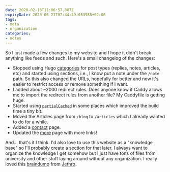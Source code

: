 ```yaml
---
date: 2020-02-16T11:06:57.887Z
expiryDate: 2023-06-21T07:44:49.053985+02:00
tags:
- meta
- organization
categories:
- notes
---
```


So I just made a few changes to my website and I hope it didn't break anything like feeds and such. Here's a small changelog of the changes:

- Stopped using Hugo [categories](https://gohugo.io/categories/) for post types (replies, notes, articles, etc) and started using sections, i.e., I know put a note under the `/note` path. So this also changed the URLs, hopefully for better and now it's easier to restrict access or remove something if I want.
- I added about ~2000 redirect rules. Does anyone know if Caddy allows me to import the redirect rules from another file? My Caddyfile is getting huge.
- Started using [ `partialCached`](https://gohugo.io/functions/partialcached/) in some places which improved the build time a tiny bit.
- Moved the Articles page from `/blog` to `/articles` which I already wanted to do for a while.
- Added a [contact](/contact/) page.
- Updated the [more](/more/) page with more links!

And... that's it I think. I'd also love to use this website as a "knowledge base" so I'll probably create a section for that later. I always want to organize the knowledge I get somehow but I just have tons of files from university and other stuff laying around without any organization. I really loved this [braindump](https://braindump.jethro.dev/) from [Jethro](https://www.jethro.dev/).
